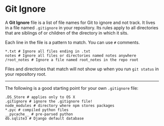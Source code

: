 # Git Ignore

A **Git Ignore** file is a list of file names for Git to ignore and not track. It lives in a file named `.gitignore` in your repository. Its rules apply to all directories that are siblings of or children of the directory in which it sits.

Each line in the file is a pattern to match.
You can use `#` comments.

    *.txt # Ignore all files ending in .txt
    notes # Ignore all files or directories named notes anywhere
    /root_notes # Ignore a file named root_notes in the repo root

Files and directories that match will not show up when you run `git status` in your repository root.

------

The following is a good starting point for your own `.gitignore` file:

    .DS_Store # applies only to OS X
    .gitignore # ignore the .gitignore file!
    node_modules # directory where npm stores packages
    *.pyc # compiled python files
    __pycache__ # pre-parsed python
    db.sqlite3 # Django default database
